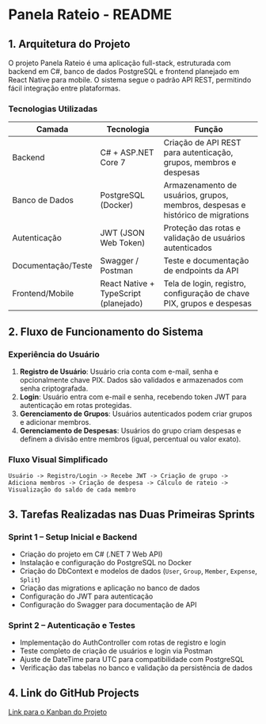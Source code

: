 # Panela Rateio - README

## 1. Arquitetura do Projeto

O projeto Panela Rateio é uma aplicação full-stack, estruturada com backend em C#, banco de dados PostgreSQL e frontend planejado em React Native para mobile. O sistema segue o padrão API REST, permitindo fácil integração entre plataformas.

### Tecnologias Utilizadas

| Camada             | Tecnologia                            | Função                                                                         |
| ------------------ | ------------------------------------- | ------------------------------------------------------------------------------ |
| Backend            | C# + ASP.NET Core 7                   | Criação de API REST para autenticação, grupos, membros e despesas              |
| Banco de Dados     | PostgreSQL (Docker)                   | Armazenamento de usuários, grupos, membros, despesas e histórico de migrations |
| Autenticação       | JWT (JSON Web Token)                  | Proteção das rotas e validação de usuários autenticados                        |
| Documentação/Teste | Swagger / Postman                     | Teste e documentação de endpoints da API                                       |
| Frontend/Mobile    | React Native + TypeScript (planejado) | Tela de login, registro, configuração de chave PIX, grupos e despesas          |

## 2. Fluxo de Funcionamento do Sistema

### Experiência do Usuário

1. **Registro de Usuário**: Usuário cria conta com e-mail, senha e opcionalmente chave PIX. Dados são validados e armazenados com senha criptografada.
2. **Login**: Usuário entra com e-mail e senha, recebendo token JWT para autenticação em rotas protegidas.
3. **Gerenciamento de Grupos**: Usuários autenticados podem criar grupos e adicionar membros.
4. **Gerenciamento de Despesas**: Usuários do grupo criam despesas e definem a divisão entre membros (igual, percentual ou valor exato).

### Fluxo Visual Simplificado

```
Usuário -> Registro/Login -> Recebe JWT -> Criação de grupo -> Adiciona membros -> Criação de despesa -> Cálculo de rateio -> Visualização do saldo de cada membro
```

## 3. Tarefas Realizadas nas Duas Primeiras Sprints

### Sprint 1 – Setup Inicial e Backend

* Criação do projeto em C# (.NET 7 Web API)
* Instalação e configuração do PostgreSQL no Docker
* Criação do DbContext e modelos de dados (`User`, `Group`, `Member`, `Expense`, `Split`)
* Criação das migrations e aplicação no banco de dados
* Configuração do JWT para autenticação
* Configuração do Swagger para documentação de API

### Sprint 2 – Autenticação e Testes

* Implementação do AuthController com rotas de registro e login
* Teste completo de criação de usuários e login via Postman
* Ajuste de DateTime para UTC para compatibilidade com PostgreSQL
* Verificação das tabelas no banco e validação da persistência de dados

## 4. Link do GitHub Projects

[Link para o Kanban do Projeto](https://github.com/users/BragaNux/projects/3)
